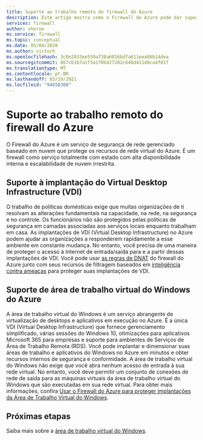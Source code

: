 ```yaml
---
title: Suporte ao trabalho remoto do firewall do Azure
description: Este artigo mostra como o Firewall do Azure pode dar suporte aos seus requisitos de força de trabalho remoto.
services: firewall
author: vhorne
ms.service: firewall
ms.topic: conceptual
ms.date: 05/04/2020
ms.author: victorh
ms.openlocfilehash: 3c0e2033ee559af38a6816bdfa611eea86b14dea
ms.sourcegitcommit: 867cb1b7a1f3a1f0b427282c648d411d0ca4f81f
ms.translationtype: MT
ms.contentlocale: pt-BR
ms.lasthandoff: 03/19/2021
ms.locfileid: "94658308"
---
```

# <a name="azure-firewall-remote-work-support"></a>Suporte ao trabalho remoto do firewall do Azure

O Firewall do Azure é um serviço de segurança de rede gerenciado baseado em nuvem que protege os recursos de rede virtual do Azure. É um firewall como serviço totalmente com estado com alta disponibilidade interna e escalabilidade de nuvem irrestrita.

## <a name="virtual-desktop-infrastructure-vdi-deployment-support"></a>Suporte à implantação do Virtual Desktop Infrastructure (VDI)

O trabalho de políticas domésticas exige que muitas organizações de ti resolvam as alterações fundamentais na capacidade, na rede, na segurança e no controle. Os funcionários não são protegidos pelas políticas de segurança em camadas associadas aos serviços locais enquanto trabalham em casa. As implantações de VDI (Virtual Desktop Infrastructure) no Azure podem ajudar as organizações a responderem rapidamente a esse ambiente em constante mudança. No entanto, você precisa de uma maneira de proteger o acesso à Internet de entrada/saída para e a partir dessas implantações de VDI. Você pode usar [as regras de DNAT](rule-processing.md) do firewall do Azure junto com seus recursos de filtragem baseados em [inteligência contra ameaças](threat-intel.md) para proteger suas implantações de VDI.

## <a name="azure-windows-virtual-desktop-support"></a>Suporte de área de trabalho virtual do Windows do Azure

A área de trabalho virtual do Windows é um serviço abrangente de virtualização de desktops e aplicativos em execução no Azure. É a única VDI (Virtual Desktop Infrastructure) que fornece gerenciamento simplificado, várias sessões do Windows 10, otimizações para aplicativos Microsoft 365 para empresas e suporte para ambientes de Serviços de Área de Trabalho Remota (RDS). Você pode implantar e dimensionar suas áreas de trabalho e aplicativos do Windows no Azure em minutos e obter recursos internos de segurança e conformidade. A área de trabalho virtual do Windows não exige que você abra nenhum acesso de entrada à sua rede virtual. No entanto, você deve permitir um conjunto de conexões de rede de saída para as máquinas virtuais da área de trabalho virtual do Windows que são executadas em sua rede virtual. Para obter mais informações, confira [Usar o Firewall do Azure para proteger implantações da Área de Trabalho Virtual do Windows](protect-windows-virtual-desktop.md).

## <a name="next-steps"></a>Próximas etapas

Saiba mais sobre a [área de trabalho virtual do Windows](../virtual-desktop/index.yml).